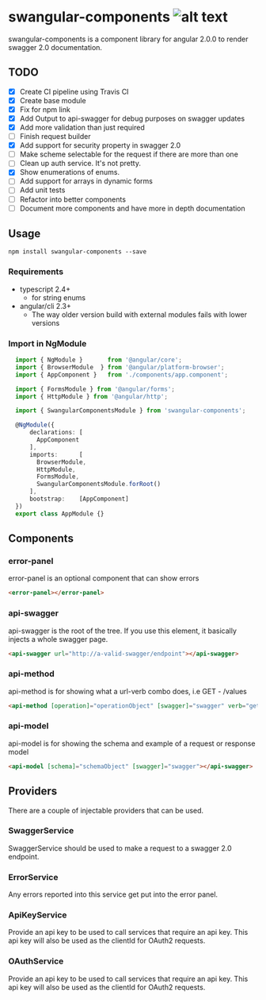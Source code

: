 # swangular-components ![alt text](https://api.travis-ci.org/gislikonrad/swangular-components.svg "build status")
swangular-components is a component library for angular 2.0.0 to render swagger 2.0 documentation.

## TODO
- [x] Create CI pipeline using Travis CI
- [x] Create base module
- [x] Fix for npm link
- [x] Add Output to api-swagger for debug purposes on swagger updates
- [x] Add more validation than just required
- [ ] Finish request builder
- [x] Add support for security property in swagger 2.0
- [ ] Make scheme selectable for the request if there are more than one
- [ ] Clean up auth service. It's not pretty.
- [x] Show enumerations of enums.
- [ ] Add support for arrays in dynamic forms
- [ ] Add unit tests
- [ ] Refactor into better components
- [ ] Document more components and have more in depth documentation

## Usage
```
npm install swangular-components --save
```

### Requirements
- typescript 2.4+
  - for string enums
- angular/cli 2.3+
  - The way older version build with external modules fails with lower versions

### Import in NgModule
```ts
  import { NgModule }       from '@angular/core';
  import { BrowserModule  } from '@angular/platform-browser';
  import { AppComponent }   from './components/app.component';

  import { FormsModule } from '@angular/forms';
  import { HttpModule } from '@angular/http';

  import { SwangularComponentsModule } from 'swangular-components';

  @NgModule({
      declarations: [
        AppComponent
      ],
      imports:      [
        BrowserModule,
        HttpModule,
        FormsModule,
        SwangularComponentsModule.forRoot()
      ],
      bootstrap:    [AppComponent]
  })
  export class AppModule {}
```

## Components

### error-panel
error-panel is an optional component that can show errors
```html
<error-panel></error-panel>
```

### api-swagger
api-swagger is the root of the tree. If you use this element, it basically injects a whole swagger page.
```html
<api-swagger url="http://a-valid-swagger/endpoint"></api-swagger>
```

### api-method
api-method is for showing what a url-verb combo does, i.e GET - /values
```html
<api-method [operation]="operationObject" [swagger]="swagger" verb="get" urlTemplate="/values/{id}"></api-method>
```

### api-model
api-model is for showing the schema and example of a request or response model
```html
<api-model [schema]="schemaObject" [swagger]="swagger"></api-swagger>
```

## Providers

There are a couple of injectable providers that can be used.

### SwaggerService
SwaggerService should be used to make a request to a swagger 2.0 endpoint.

### ErrorService
Any errors reported into this service get put into the error panel.

### ApiKeyService
Provide an api key to be used to call services that require an api key. This api key will also be used as the clientId for OAuth2 requests.

### OAuthService
Provide an api key to be used to call services that require an api key. This api key will also be used as the clientId for OAuth2 requests.
